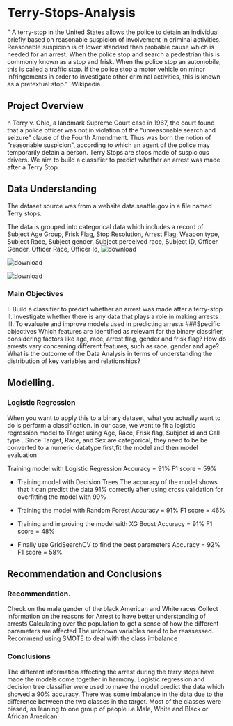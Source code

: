 # Terry-Stops-Analysis
" A terry-stop in the United States allows the police to detain an individual briefly based on reasonable suspicion of involvement in criminal activities. Reasonable suspicion is of lower standard than probable cause which is needed for an arrest. When the police stop and search a pedestrian this is commonly known as a stop and frisk. When the police stop an automobile, this is called a traffic stop. If the police stop a motor vehicle on minor infringements in order to investigate other criminal activities, this is known as a pretextual stop."  -Wikipedia


## Project Overview
n Terry v. Ohio, a landmark Supreme Court case in 1967, the court found that a police officer was not in violation of the "unreasonable search and seizure" clause of the Fourth Amendment. Thus was born the notion of "reasonable suspicion", according to which an agent of the police may temporarily detain a person. Terry Stops are stops made of suspicious drivers. We aim to build a classifier to predict whether an arrest was made after a Terry Stop.

## Data Understanding
The dataset source was from a website data.seattle.gov in a file named Terry stops.

The data is grouped into categorical data which includes a record of:
Subject Age Group, Frisk Flag, Stop Resolution, Arrest Flag, Weapon type,
Subject Race, Subject gender, Subject perceived race, Subject ID, 
Officer Gender, Officer Race, Officer Id,
![download](https://github.com/MumoJubilant/Terry-Stops-Analysis/assets/142311442/aedb2f91-6945-4df0-95be-4c3a445a247d)



![download](https://github.com/MumoJubilant/Terry-Stops-Analysis/assets/142311442/6b7a7ecb-9137-494c-b721-0da332060b86)



![download](https://github.com/MumoJubilant/Terry-Stops-Analysis/assets/142311442/bf4b3c4a-c1a2-4b1b-8b56-0263f2dd3c79)

### Main Objectives
I. Build a classifier to predict whether an arrest was made after a terry-stop
II. Investigate whether there is any data that plays a role in making arrests
III. To evaluate and improve models used in predicting arrests
###Specific objectives
Which features are identified as relevant for the binary classifier, considering factors like age, race, arrest flag, gender and frisk flag?
How do arrests vary concerning different features, such as race, gender and age?
What is the outcome of the Data Analysis in terms of understanding the distribution of key variables and relationships?


## Modelling.
### Logistic Regression
When you want to apply this to a binary dataset, what you actually want to do is perform a classification. In our case, we want to fit a logistic regression model to Target using Age, Race, Frisk flag, Subject id and Call type . Since Target, Race, and Sex are categorical, they need to be be converted to a numeric datatype first,fit the model and then model evaluation

Training model with Logistic Regression
Accuracy = 91%
F1 score = 59%

* Training model with Decision Trees
The accuracy of the model shows that it can predict the data 91% correctly after using cross validation for overfitting the model with 99%

* Training the model with Random Forest
Accuracy = 91%
F1 score = 46%

* Training and improving the model with XG Boost
Accuracy = 91%
F1 score = 48%

* Finally use GridSearchCV to find the best parameters
Accuracy = 92%
F1 score = 58%

## Recommendation and Conclusions
### Recommendation.
Check on the male gender of the black American and White races Collect information on the reasons for Arrest to have better understanding of arrests Calculating over the population to get a sense of how the different parameters are affected
The unknown variables need to be reassessed.
Recommend using SMOTE to deal with the class imbalance 

### Conclusions
The different information affecting the arrest during the terry stops have made the models come together in harmony. Logistic regression and decision tree classifier were used to make the model predict the data which showed a 90% accuracy. There was some imbalance in the data due to the difference between the two classes in the target. 
Most of the classes were biased, as leaning to one group of people i.e Male, White and Black or African American
